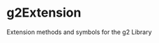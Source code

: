 # g2Extension
Extension methods and symbols for the g2 Library

<script src="https://cdn.jsdelivr.net/gh/Pasquale19/g2Extension@master/release/g2FullExtension.min.js"></script>
